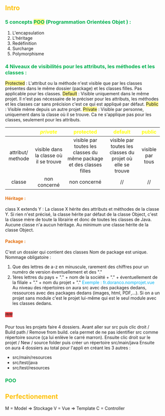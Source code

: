 

## <font color="#ffc000">Intro</font>
### <font color="#00b050">5 concepts <span style="background:#fff88f">POO</span> (Programmation Orientées Objet ) : </font>
1.  L'encapsulation
2.  L'héritage
3.  Redéfinition
4.  Surcharge
5.  Polymorphisme

### <font color="#00b050">4 Niveaux de visibilités pour les attributs, les méthodes et les classes :</font>

<span style="background:#fff88f">Protected</span> : L'attribut ou la méthode n'est visible que par les classes présentes dans le même dossier (package) et les classes filles. Pas applicable pour les classes. 
<span style="background:#fff88f">Default</span> : Visible uniquement dans le même projet. Il n'est pas nécessaire de le préciser pour les attributs, les méthodes et les classes car sans précision c'est ce qui est appliqué par défaut. 
<span style="background:#fff88f">Public </span>: Visible même depuis un autre projet. 
<span style="background:#fff88f">Private</span> : Visible par personne, uniquement dans la classe où il se trouve. Ca ne s'applique pas pour les classes, seulement pour les attributs.

|                                    | ***<font color="#ffff00">private</font>***              | <font color="#ffff00">**protected**</font>                                            | **<font color="#ffff00">default</font>**                                    | **<font color="#ffff00">public</font>** |
| ---------------------------------- | ------------------------------------------------------- | ------------------------------------------------------------------------------------- | --------------------------------------------------------------------------- | --------------------------------------- |
| <center>attribut/ methode</center> | <center>visible dans la classe où il se trouve</center> | <center>visible par toutes les classes du même package et des classes filles</center> | <center>visible par toutes les classes du projet où elle se trouve</center> | <center>visible par tous</center>       |
| <center>classe</center>            | <center>non concerné</center>                           | <center>non concerné</center>                                                         | <center>//</center>                                                         | <center>//</center>                     |

#### <font color="#e36c09">Héritage :</font>
class X extends Y : La classe X hérite des attributs et méthodes de la classe Y. 
Si rien n'est précisé, la classe hérite par défaut de la classe Object, c'est la classe mère de toute la librairie et donc de toutes les classes de Java. Aucune classe n'a aucun héritage. Au minimum une classe hérite de la classe Object.

#### <font color="#e36c09">Package :</font> 
C'est un dossier qui contient des classes Nom de package est unique. Nommage obligatoire :
1.  Que des lettres de a-z en minuscule, rarement des chiffres pour un numéro de version éventuellement et des "."
2.  1ères lettres du pays + "." + nom de la société + "." + éventuellement de la filiale + "." + nom du projet + "."
<font color="#00b0f0">Exemple</font> <font color="#00b0f0">: fr.doranco.nomprojet.vue</font>
Au niveau des répertoires on aura src avec des packages dedans, ressources avec des packages dedans (images, html, PDF,...). 
Si on a un projet sans module c'est le projet lui-même qui est le seul module avec les classes dedans.

##### <span style="background:#ff4d4f"> !!!!! </span> 
Pour tous les projets faire 4 dossiers. Avant aller sur src puis clic droit / Build path / Remove from build. cela permet de ne pas identifier src comme répertoire source (ça lui enlève le carré marron). Ensuite clic droit sur le projet / New / source folder puis créer un répertoire src/main/java
Ensuite on aura 4 dossiers au total pour l'appli en créant les 3 autres :
- src/main/resources
- src/test/java
- src/test/resources

### <font color="#00b050">POO</font>


## <font color="#ffc000">Perfectionement</font>
M = Model => Stockage
V = Vue => Template
C = Controller